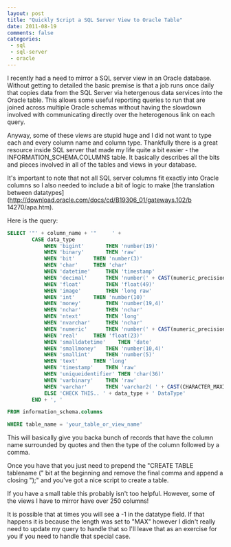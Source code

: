 ```yaml
---
layout: post
title: "Quickly Script a SQL Server View to Oracle Table"
date: 2011-08-19
comments: false
categories:
 - sql
 - sql-server
 - oracle
---
```

I recently had a need to mirror a SQL server view in an Oracle database.
Without getting to detailed the basic premise is that a job runs once daily
that copies data from the SQL Server via hetergenous data services into the
Oracle table. This allows some useful reporting queries to run that are joined
across multiple Oracle schemas without having the slowdown involved with
communicating directly over the heterogenous link on each query.

Anyway, some of these views are stupid huge and I did not want to type each
and every column name and column type. Thankfully there is a great resource
inside SQL server that made my life quite a bit easier - the
INFORMATION_SCHEMA.COLUMNS table. It basically describes all the bits and
pieces involved in all of the tables and views in your database.

It's important to note that not all SQL server columns fit exactly into Oracle
columns so I also needed to include a bit of logic to make [the translation
between datatypes](http://download.oracle.com/docs/cd/B19306_01/gateways.102/b
14270/apa.htm).

Here is the query:




```sql
SELECT '"' + column_name + '"     ' +
		CASE data_type
			WHEN 'bigint'		THEN 'number(19)'
			WHEN 'binary'		THEN 'raw'
			WHEN 'bit'		THEN 'number(3)'
			WHEN 'char'		THEN 'char'
			WHEN 'datetime'		THEN 'timestamp'
			WHEN 'decimal'		THEN 'number(' + CAST(numeric_precision as varchar) + ',' + CAST(numeric_scale as varchar) + ')'
			WHEN 'float'		THEN 'float(49)'
			WHEN 'image'		THEN 'long raw'
			WHEN 'int'		THEN 'number(10)'
			WHEN 'money'		THEN 'number(19,4)'
			WHEN 'nchar'		THEN 'nchar'
			WHEN 'ntext'		THEN 'long'
			WHEN 'nvarchar'		THEN 'nchar'
			WHEN 'numeric'		THEN 'number(' + CAST(numeric_precision as varchar) + ',' + CAST(numeric_scale as varchar) + ')'
			WHEN 'real'		THEN 'float(23)'
			WHEN 'smalldatetime'	THEN 'date'
			WHEN 'smallmoney'	THEN 'number(10,4)'
			WHEN 'smallint'		THEN 'number(5)'
			WHEN 'text'		THEN 'long'
			WHEN 'timestamp'	THEN 'raw'
			WHEN 'uniqueidentifier' THEN 'char(36)'
			WHEN 'varbinary'	THEN 'raw'
			WHEN 'varchar'		THEN 'varchar2( ' + CAST(CHARACTER_MAXIMUM_LENGTH AS varchar) + ')'
			ELSE 'CHECK THIS.. ' + data_type + ' DataType'
		END + ', '

FROM information_schema.columns

WHERE table_name = 'your_table_or_view_name'


```



This will basically give you backa bunch of records that have the column name surrounded by quotes and then the type of the column followed by a comma.


Once you have that you just need to prepend the "CREATE TABLE tablename (" bit at the beginning and remove the final comma and append a closing ");" and you've got a nice script to create a table.


If you have a small table this probably isn't too helpful.  However, some of the views I have to mirror have over 250 columns!


It is possible that at times you will see a -1 in the datatype field.  If that happens it is because the length was set to "MAX" however I didn't really need to update my query to handle that so I'll leave that as an exercise for you if you need to handle that special case.




